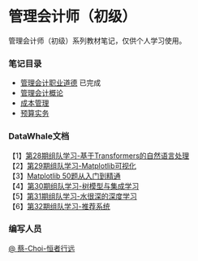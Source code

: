 # 管理会计师（初级）

管理会计师（初级）系列教材笔记，仅供个人学习使用。

### 笔记目录
- [管理会计职业道德](Management_accounting/part01.md) 已完成
- [管理会计概论](Management_accounting/part02.md)
- [成本管理](Management_accounting/part03.md)
- [预算实务](Management_accounting/part04.md)

### DataWhale文档

【1】[第28期组队学习-基于Transformers的自然语言处理](https://github.com/datawhalechina/learn-nlp-with-transformers)    
【2】[第29期组队学习-Matplotlib可视化](https://github.com/datawhalechina/fantastic-matplotlib)  
【3】[Matplotlib 50题从入门到精通](https://www.heywhale.com/mw/notebook/5ec2336f693a730037a4415c)  
【4】[第30期组队学习-树模型与集成学习](https://datawhalechina.github.io/machine-learning-toy-code/)  
【5】[第31期组队学习-水很深的深度学习](https://datawhalechina.github.io/unusual-deep-learning)  
【6】[第32期组队学习-推荐系统](https://github.com/datawhalechina/fun-rec)

### 编写人员

[@ 蔡-Choi-恒者行远](https://github.com/caioo0)

